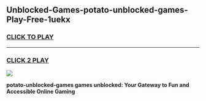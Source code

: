 
## Unblocked-Games-potato-unblocked-games-Play-Free-1uekx
<h3>
<a href="https://premium76.site?title=potato-unblocked-games&ref=18A1">CLICK TO PLAY</a></h3>
<hr>

<h3>
<a href="https://premium76.site?title=potato-unblocked-games&ref=18A1">CLICK 2 PLAY</a>
  
</h3>

<a href="https://premium76.site?title=potato-unblocked-games&ref=18A1"><img src="https://clearcache.store/games.png"></a>


**potato-unblocked-games games unblocked: Your Gateway to Fun and Accessible Online Gaming**
